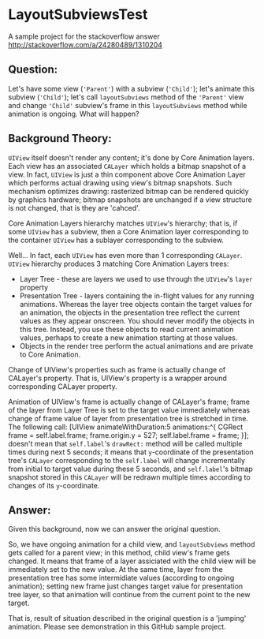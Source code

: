 LayoutSubviewsTest
==================

A sample project for the stackoverflow answer http://stackoverflow.com/a/24280489/1310204

Question:
------------

Let's have some view (`'Parent'`) with a subview (`'Child'`); let's animate this subview (`'Child'`); let's call `layoutSubviews` method of the `'Parent'` view and change `'Child'` subview's frame in this `layoutSubviews` method while animation is ongoing. What will happen?

Background Theory:
------------

`UIView` itself doesn't render any content; it's done by Core Animation layers. Each view has an associated `CALayer` which holds a bitmap snapshot of a view. In fact, `UIView` is just a thin component above Core Animation Layer which performs actual drawing using view's bitmap snapshots. Such mechanism optimizes drawing: rasterized bitmap can be rendered quickly by graphics hardware; bitmap snapshots are unchanged if a view structure is not changed, that is they are 'cahced'. 

Core Animation Layers hierarchy matches `UIView`'s hierarchy; that is, if some `UIView` has a subview, then a Core Animation layer corresponding to the container `UIView` has a sublayer corresponding to the subview.

Well... In fact, each `UIView` has even more than 1 corresponding `CALayer`. `UIView` hierarchy produces 3 matching Core Animation Layers trees:

* Layer Tree - these are layers we used to use through the `UIView`'s `layer` property
* Presentation Tree - layers containing the in-flight values for any running animations. Whereas the layer tree objects contain the target values for an animation, the objects in the presentation tree reflect the current values as they appear onscreen. You should never modify the objects in this tree. Instead, you use these objects to read current animation values, perhaps to create a new animation starting at those values.
* Objects in the render tree perform the actual animations and are private to Core Animation.

Change of UIView's properties such as frame is actually change of CALayer's property. That is, UIView's property is a wrapper around corresponding CALayer property.

Animation of UIView's frame is actually change of CALayer's frame; frame of the layer from Layer Tree is set to the target value immediately whereas change of frame value of layer from presentation tree is stretched in time. The following call:
    [UIView animateWithDuration:5 animations:^{
            CGRect frame = self.label.frame;
            frame.origin.y = 527;
            self.label.frame = frame;
        }];
doesn't mean that `self.label`'s `drawRect:` method will be called multiple times during next 5 seconds; it means that `y`-coordinate of the presentation tree's `CALayer` corresponding to the `self.label` will change incrementally from initial to target value during these 5 seconds, and `self.label`'s bitmap snapshot stored in this `CALayer` will be redrawn multiple times according to changes of its `y`-coordinate. 

Answer:
------------

Given this background, now we can answer the original question.

So, we have ongoing animation for a child view, and `layoutSubviews` method gets called for a parent view; in this method, child view's frame gets changed. It means that frame of a layer assiciated with the child view will be immediately set to the new value. At the same time, layer from the presentation tree has some intermidiate values (according to ongoing animation); setting new frame just changes target value for presentation tree layer, so that animation will continue from the current point to the new target.

That is, result of situation described in the original question is a 'jumping' animation. Please see demonstration in this GitHub sample project.
